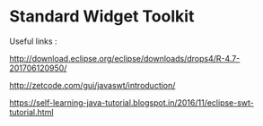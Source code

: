 # Standard Widget Toolkit

Useful links : 

http://download.eclipse.org/eclipse/downloads/drops4/R-4.7-201706120950/

http://zetcode.com/gui/javaswt/introduction/

https://self-learning-java-tutorial.blogspot.in/2016/11/eclipse-swt-tutorial.html


